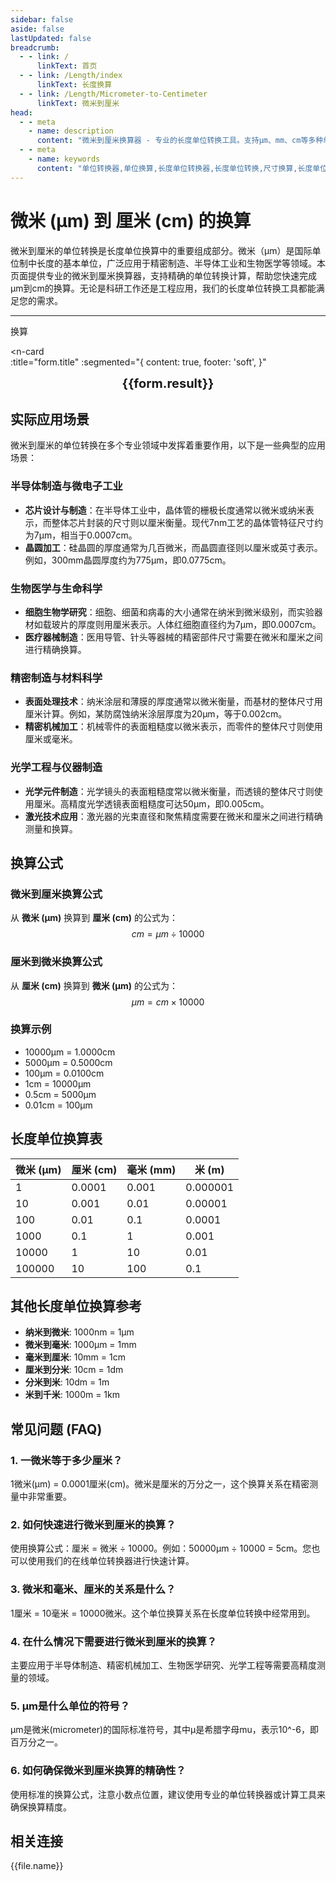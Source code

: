 ```yaml
---
sidebar: false
aside: false
lastUpdated: false
breadcrumb:
  - - link: /
      linkText: 首页
  - - link: /Length/index
      linkText: 长度换算
  - - link: /Length/Micrometer-to-Centimeter
      linkText: 微米到厘米
head:
  - - meta
    - name: description
      content: "微米到厘米换算器 - 专业的长度单位转换工具。支持μm、mm、cm等多种单位换算，提供精确的微米和厘米换算公式及实际应用案例。"
  - - meta
    - name: keywords
      content: "单位转换器,单位换算,长度单位转换器,长度单位转换,尺寸换算,长度单位换算,长度单位换算表,微米,毫米,微米和厘米的换算,一微米,微米和米的换算,um单位,微米的单位,µm,毫米和微米的换算,micron是什么单位,分米单位,微米和米,一微米等于多少毫米,microns,um和mm换算,一毫米等于多少微米,weimi,micrometer,目数,微米的符号,μm和mm换算,微米和毫米的换算,毫米和微米,微米单位,miu,m是什么单位,um是什么单位,μm是什么单位,微米和毫米,μm,um,微米符号"
---
```

# 微米 (μm) 到 厘米 (cm) 的换算

微米到厘米的单位转换是长度单位换算中的重要组成部分。微米（μm）是国际单位制中长度的基本单位，广泛应用于精密制造、半导体工业和生物医学等领域。本页面提供专业的微米到厘米换算器，支持精确的单位转换计算，帮助您快速完成μm到cm的换算。无论是科研工作还是工程应用，我们的长度单位转换工具都能满足您的需求。

---
<script setup>
import { onMounted, reactive, inject, ref } from 'vue'
import { NButton, NForm, NFormItem, NInput, NInputNumber, NSelect, NCard, useMessage,NGrid ,NGi } from 'naive-ui'
import { defineClientComponent } from 'vitepress'
import { Length } from '../files';
const seoKey = ['单位转换器','单位换算','长度单位转换器','长度单位转换','尺寸换算','长度单位换算','长度单位换算表','微米','毫米','毫米','微米','微米','纳米','米和微米的换算','微米和厘米的换算','一微米','微米和米的换算','um单位','微米的单位','µm','毫米和微米的换算','micron是什么单位','分米单位','微米和米','一微米等于多少毫米','microns','um和mm换算','一毫米等于多少微米','weimi','micrometer','目数','微米的符号','μm和mm换算','微米和毫米的换算','毫米和微米','微米单位','miu','m是什么单位','um是什么单位','μm是什么单位','微米和毫米','μm','um','微米符号']
const convert = inject('convert')

const form = reactive({
  number: null,
  result: '',
  title:'微米 (μm) 到 厘米 (cm) 的换算',
})

const convertHandler = () => {
  if (form.number !== null && !isNaN(form.number)) {
    const convertedValue = parseFloat(form.number) / 10000
    form.result = `${form.number}μm = ${convertedValue.toFixed(4)}cm`
  } else {
    form.result = '请输入有效的数值。'
  }
}
</script>

<n-form size="large" :model="form">
  <n-form-item label="微米 (μm)">
    <n-input-number v-model:value="form.number" placeholder="输入微米" style="width: 100%" />
  </n-form-item>
  <n-form-item>
    <n-button type="info" @click="convertHandler" block>换算</n-button>
  </n-form-item>
</n-form>

<n-card  
  :title="form.title"
  :segmented="{
    content: true,
    footer: 'soft',
  }"
>
  <div  style="text-align:center;font-size:20px;">
    <strong>{{form.result}}</strong>
  </div>
    <template #footer>
    <div>
      <span v-for="item of seoKey">{{item}}，</span>
    </div>
  </template>
</n-card>

## 实际应用场景

微米到厘米的单位转换在多个专业领域中发挥着重要作用，以下是一些典型的应用场景：

### 半导体制造与微电子工业
- **芯片设计与制造**：在半导体工业中，晶体管的栅极长度通常以微米或纳米表示，而整体芯片封装的尺寸则以厘米衡量。现代7nm工艺的晶体管特征尺寸约为7μm，相当于0.0007cm。
- **晶圆加工**：硅晶圆的厚度通常为几百微米，而晶圆直径则以厘米或英寸表示。例如，300mm晶圆厚度约为775μm，即0.0775cm。

### 生物医学与生命科学
- **细胞生物学研究**：细胞、细菌和病毒的大小通常在纳米到微米级别，而实验器材如载玻片的厚度则用厘米表示。人体红细胞直径约为7μm，即0.0007cm。
- **医疗器械制造**：医用导管、针头等器械的精密部件尺寸需要在微米和厘米之间进行精确换算。

### 精密制造与材料科学
- **表面处理技术**：纳米涂层和薄膜的厚度通常以微米衡量，而基材的整体尺寸用厘米计算。例如，某防腐蚀纳米涂层厚度为20μm，等于0.002cm。
- **精密机械加工**：机械零件的表面粗糙度以微米表示，而零件的整体尺寸则使用厘米或毫米。

### 光学工程与仪器制造
- **光学元件制造**：光学镜头的表面粗糙度常以微米衡量，而透镜的整体尺寸则使用厘米。高精度光学透镜表面粗糙度可达50μm，即0.005cm。
- **激光技术应用**：激光器的光束直径和聚焦精度需要在微米和厘米之间进行精确测量和换算。

## 换算公式

### 微米到厘米换算公式
从 **微米 (μm)** 换算到 **厘米 (cm)** 的公式为：
$$ cm = μm \div 10000 $$

### 厘米到微米换算公式
从 **厘米 (cm)** 换算到 **微米 (μm)** 的公式为：
$$ μm = cm \times 10000 $$

### 换算示例
- 10000μm = 1.0000cm
- 5000μm = 0.5000cm
- 100μm = 0.0100cm
- 1cm = 10000μm
- 0.5cm = 5000μm
- 0.01cm = 100μm

## 长度单位换算表

| 微米 (μm) | 厘米 (cm) | 毫米 (mm) | 米 (m) |
|-----------|-----------|-----------|--------|
| 1 | 0.0001 | 0.001 | 0.000001 |
| 10 | 0.001 | 0.01 | 0.00001 |
| 100 | 0.01 | 0.1 | 0.0001 |
| 1000 | 0.1 | 1 | 0.001 |
| 10000 | 1 | 10 | 0.01 |
| 100000 | 10 | 100 | 0.1 |

## 其他长度单位换算参考

- **纳米到微米**: 1000nm = 1μm
- **微米到毫米**: 1000μm = 1mm  
- **毫米到厘米**: 10mm = 1cm
- **厘米到分米**: 10cm = 1dm
- **分米到米**: 10dm = 1m
- **米到千米**: 1000m = 1km

## 常见问题 (FAQ)

### 1. 一微米等于多少厘米？
1微米(μm) = 0.0001厘米(cm)。微米是厘米的万分之一，这个换算关系在精密测量中非常重要。

### 2. 如何快速进行微米到厘米的换算？
使用换算公式：厘米 = 微米 ÷ 10000。例如：50000μm ÷ 10000 = 5cm。您也可以使用我们的在线单位转换器进行快速计算。

### 3. 微米和毫米、厘米的关系是什么？
1厘米 = 10毫米 = 10000微米。这个单位换算关系在长度单位转换中经常用到。

### 4. 在什么情况下需要进行微米到厘米的换算？
主要应用于半导体制造、精密机械加工、生物医学研究、光学工程等需要高精度测量的领域。

### 5. μm是什么单位的符号？
μm是微米(micrometer)的国际标准符号，其中μ是希腊字母mu，表示10^-6，即百万分之一。

### 6. 如何确保微米到厘米换算的精确性？
使用标准的换算公式，注意小数点位置，建议使用专业的单位转换器或计算工具来确保换算精度。

## 相关连接
<n-grid x-gap="12" :cols="2">
  <n-gi v-for="(file, index) in Length" :key="index">
    <n-button
      text
      tag="a"
      :href="file.path"
      type="info"
    >
      {{file.name}}
    </n-button>
  </n-gi>
</n-grid>